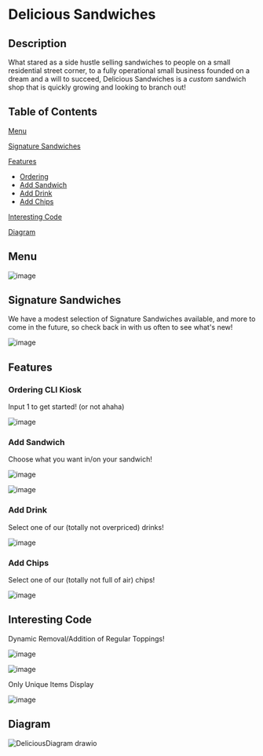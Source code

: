 # Delicious Sandwiches

## Description
What stared as a side hustle selling sandwiches to people on a small residential street corner, 
to a fully operational small business founded on a dream and a will to succeed, 
Delicious Sandwiches is a _custom_ sandwich shop that is quickly growing and looking to branch out!

## Table of Contents
[Menu](#menu)

[Signature Sandwiches](#signature-sandwiches)

[Features](#features)
- [Ordering](#ordering)
- [Add Sandwich](#add-sandwich)
- [Add Drink](#add-drink)
- [Add Chips](#add-chips)

[Interesting Code](#interesting-code)

[Diagram](#diagram)

## Menu
![image](https://github.com/user-attachments/assets/59a85123-9690-4dfe-91b8-ed4760d2b372)

## Signature Sandwiches
We have a modest selection of Signature Sandwiches available, and more to come in the future, so check back in with us often to see what's new!

![image](https://github.com/user-attachments/assets/9feaab5c-065e-494c-8430-ca75e021e184)


## Features
 ### Ordering CLI Kiosk
 
Input 1 to get started! (or not ahaha)

![image](https://github.com/user-attachments/assets/bfd621c2-b631-4018-bf4c-14047f34271f)

 ### Add Sandwich
 Choose what you want in/on your sandwich!
 
![image](https://github.com/user-attachments/assets/18060d82-15a7-427f-aab7-b4a92f59e0eb)

![image](https://github.com/user-attachments/assets/3578f4dd-14d5-4918-9d70-9b1224c90df9)

 ### Add Drink
 Select one of our (totally not overpriced) drinks!
 
![image](https://github.com/user-attachments/assets/4060d147-2849-46f2-ad32-c6391ee4705d)

 ### Add Chips
 Select one of our (totally not full of air) chips!
 
![image](https://github.com/user-attachments/assets/787a8fa0-7da1-437d-bcaa-46c3ca1304df)

## Interesting Code
Dynamic Removal/Addition of Regular Toppings!

![image](https://github.com/user-attachments/assets/c5d2f93c-dec3-4bf5-bbee-1bde6807da55)

![image](https://github.com/user-attachments/assets/b88584a5-4ba3-4761-a4d9-01a6e652906d)

Only Unique Items Display

![image](https://github.com/user-attachments/assets/7b749168-3745-41f4-876f-c7d804338f21) 

## Diagram

![DeliciousDiagram drawio](https://github.com/user-attachments/assets/95bcab3b-45e8-4271-bdd9-3a351543082b)
